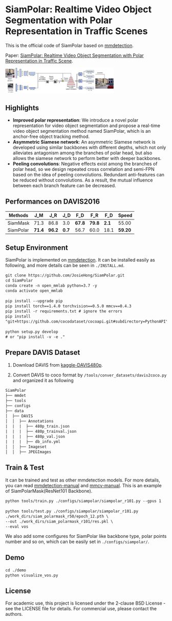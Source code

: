<!--
 * @Author: JosieHong
 * @Date: 2020-05-06 00:47:57
 * @LastEditAuthor: JosieHong
 * @LastEditTime: 2021-01-12 17:18:43
-->
# SiamPolar: Realtime Video Object Segmentation with Polar Representation in Traffic Scenes

This is the official code of SiamPolar based on [mmdetection](https://github.com/open-mmlab/mmdetection). 

Paper: [SiamPolar: Realtime Video Object Segmentation with Polar Representation in Traffic Scene](). 

<img src="./imgs/siam_polarmask_pipeline.png" alt="siam_polarmask_pipeline" style="zoom: 33%;" />

## Highlights

- **Improved polar representation**: We introduce a novel polar representation for video object segmentation and propose a real-time video object segmentation method named SiamPolar, which is an anchor-free object tracking method.
- **Asymmetric Siamese network**: An asymmetric Siamese network is developed using similar backbones with different depths, which not only alleviates antagonism among the branches of polar head, but also allows the siamese network to perform better with deeper backbones.
- **Peeling convolutions**: Negative effects exist among the branches of polar head, so we design repeated cross correlation and semi-FPN based on the idea of peeling convolutions. Redundant anti-features can be reduced without convolutions. As a result, the mutual influence between each branch feature can be decreased. 

## Performances on DAVIS2016

| Methods   | J_M​      | J_R​      | J_D​     | F_D​      | F_R​      | F_D​     | Speed     |
| --------- | -------- | -------- | ------- | -------- | -------- | ------- | --------- |
| SiamMask  | 71.3     | 86.8     | 3.0     | **67.8** | **79.8** | **2.1** | 55.00     |
| SiamPolar | **71.4** | **96.2** | **0.7** | 56.7     | 60.0     | 18.1    | **59.20** |

## Setup Environment

SiamPolar is implemented on [mmdetection](https://github.com/open-mmlab/mmdetection). It can be installed easily as following, and more details can be seen in `./INSTALL.md`.

```shell
git clone https://github.com/JosieHong/SiamPolar.git
cd SiamPolar
conda create -n open_mmlab python=3.7 -y
conda activate open_mmlab

pip install --upgrade pip
pip install torch==1.4.0 torchvision==0.5.0 mmcv==0.4.3
pip install -r requirements.txt # ignore the errors
pip install "git+https://github.com/cocodataset/cocoapi.git#subdirectory=PythonAPI"

python setup.py develop
# or "pip install -v -e ."
```

## Prepare DAVIS Dataset

1. Download DAVIS from [kaggle-DAVIS480p](https://www.kaggle.com/mrjb166/davis480p).

2. Convert DAVIS to coco format by `/tools/conver_datasets/davis2coco.py` and organized it as following

```shell
SiamPolar
├── mmdet
├── tools
├── configs
├── data
│  ├── DAVIS
│  │  ├── Annotations
|  |  |  ├── 480p_train.json
|  |  |  ├── 480p_trainval.json
|  |  |  ├── 480p_val.json
|  |  |  ├── db_info.yml
│  │  ├── Imageset
│  │  ├── JPEGImages
```

## Train & Test

It can be trained and test as other mmdetection models. For more details, you can read [mmdetection-manual](https://mmdetection.readthedocs.io/en/latest/INSTALL.html) and [mmcv-manual](https://mmcv.readthedocs.io/en/latest/image.html). This is an example of SiamPolarMask(ResNet101 Backbone). 

```shell
python tools/train.py ./configs/siampolar/siampolar_r101.py --gpus 1

python tools/test.py ./configs/siampolar/siampolar_r101.py ./work_dirs/siam_polarmask_r50/epoch_12.pth \
--out ./work_dirs/siam_polarmask_r101/res.pkl \
--eval vos
```

We also add some configures for SiamPolar like backbone type, polar points number and so on, which can be easily set in `./configs/siampolar/`.

## Demo

```
cd ./demo
python visualize_vos.py
```

## License

For academic use, this project is licensed under the 2-clause BSD License - see the LICENSE file for details. For commercial use, please contact the authors. 
